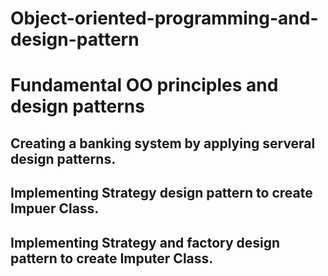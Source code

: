 # Object-oriented-programming-and-design-pattern
# Fundamental OO principles and design patterns

## Creating a banking system by applying serveral design patterns.
##  Implementing Strategy design pattern to create Impuer Class.
## Implementing Strategy and factory design pattern to create Imputer Class.

